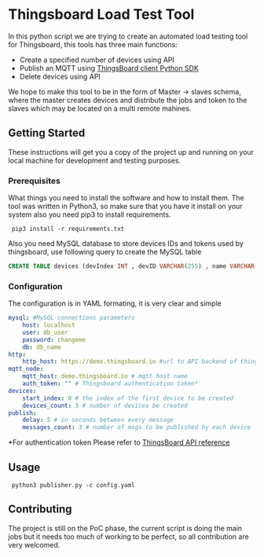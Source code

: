 # Thingsboard Load Test Tool

In this python script we are trying to create an automated load testing tool for Thingsboard, this tools has three main functions:
* Create a specified number of devices using API 
* Publish an MQTT using [ThingsBoard client Python SDK](https://github.com/thingsboard/thingsboard-python-client-sdk "ThingsBoard client Python SDK")
* Delete devices using API

We hope to make this tool to be in the form of Master  -> slaves schema, where the master creates devices and distribute the jobs and token to the slaves which may be located on a multi remote mahines.

## Getting Started

These instructions will get you a copy of the project up and running on your local machine for development and testing purposes.

### Prerequisites

What things you need to install the software and how to install them.
The tool was written in Python3, so make sure that you have it install on your system also you need pip3 to install requirements.
```
 pip3 install -r requirements.txt
```
Also you need MySQL database to store devices IDs and tokens used by thingsboard, use following query to create the MySQL table

```sql
CREATE TABLE devices (devIndex INT , devID VARCHAR(255) , name VARCHAR(255), token VARCHAR(255) );
```
### Configuration
The configuration is in YAML formating, it is very clear and simple

```yaml
mysql: #MySQL connections parameters
    host: localhost
    user: db_user
    password: changeme
    db: db_name
http:
    http_host: https://demo.thingsboard.io #url to API backend of thingsboard
mqtt_node:
    mqtt_host: demo.thingsboard.io # mqtt host name
    auth_token: "" # Thingsboard authentication token*
devices:
    start_index: 0 # the index of the first device to be created 
    devices_count: 3 # number of devices be created
publish:
    delay: 5 # in seconds between every message
    messages_count: 3 # number of msgs to be published by each device
```
*For authentication token  Please refer to  [ThingsBoard API reference](https://thingsboard.io/docs/reference/rest-api/#rest-api-auth "ThingsBoard API reference")
## Usage

```
 python3 publisher.py -c config.yaml
```



## Contributing
The project is still on the PoC phase, the current script is doing the main jobs but it needs too much of working to be perfect, so all contribution are very welcomed.



